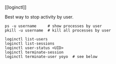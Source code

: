 
[[loginctl]]

Best way to stop activity by user.

```
ps -u username     # show processes by user
pkill -u username  # kill all processes by user

loginctl list-users
loginctl list-sessions
loginctl user-status <UID>
loginctl terminate-session
loginctl terminate-user yoyo  # see below
```
